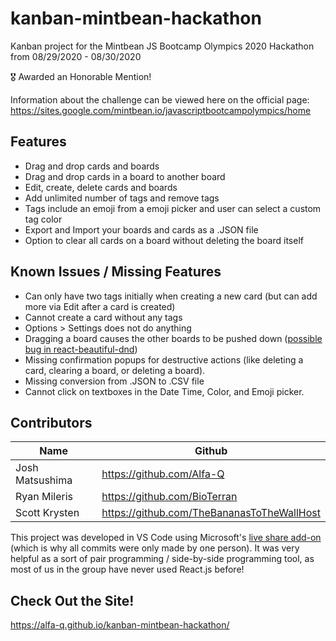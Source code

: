 # kanban-mintbean-hackathon
Kanban project for the Mintbean JS Bootcamp Olympics 2020 Hackathon from 08/29/2020 - 08/30/2020

🎖️ Awarded an Honorable Mention!

Information about the challenge can be viewed here on the official page: https://sites.google.com/mintbean.io/javascriptbootcampolympics/home

## Features
- Drag and drop cards and boards
- Drag and drop cards in a board to another board
- Edit, create, delete cards and boards
- Add unlimited number of tags and remove tags
- Tags include an emoji from a emoji picker and user can select a custom tag color
- Export and Import your boards and cards as a .JSON file
- Option to clear all cards on a board without deleting the board itself

## Known Issues / Missing Features
- Can only have two tags initially when creating a new card (but can add more via Edit after a card is created)
- Cannot create a card without any tags
- Options > Settings does not do anything
- Dragging a board causes the other boards to be pushed down ([possible bug in react-beautiful-dnd](https://github.com/atlassian/react-beautiful-dnd/issues/1833))
- Missing confirmation popups for destructive actions (like deleting a card, clearing a board, or deleting a board).
- Missing conversion from .JSON to .CSV file
- Cannot click on textboxes in the Date Time, Color, and Emoji picker.

## Contributors
Name            | Github
--------------- | --------------------------
Josh Matsushima | https://github.com/Alfa-Q
Ryan Mileris    | https://github.com/BioTerran
Scott Krysten   | https://github.com/TheBananasToTheWallHost

This project was developed in VS Code using Microsoft's [live share add-on](https://marketplace.visualstudio.com/items?itemName=MS-vsliveshare.vsliveshare) (which is why all commits were only made by one person).  It was very helpful as a sort of pair programming / side-by-side programming tool, as most of us in the group have never used React.js before!

## Check Out the Site!
https://alfa-q.github.io/kanban-mintbean-hackathon/

